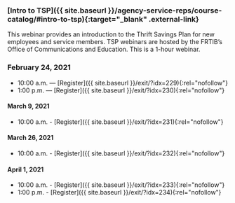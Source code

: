 ### [Intro to TSP]({{ site.baseurl }}/agency-service-reps/course-catalog/#intro-to-tsp){:target="\_blank" .external-link}

This webinar provides an introduction to the Thrift Savings Plan for new employees and service members. TSP webinars are hosted by the FRTIB’s Office of Communications and Education. This is a 1-hour webinar.

### February 24, 2021

- 10:00 a.m. — [Register]({{ site.baseurl }}/exit/?idx=229){:rel="nofollow"}
- 1:00 p.m. — [Register]({{ site.baseurl }}/exit/?idx=230){:rel="nofollow"}

#### March 9, 2021

- 10:00 a.m. - [Register]({{ site.baseurl }}/exit/?idx=231){:rel="nofollow"}

#### March 26, 2021

- 10:00 a.m. - [Register]({{ site.baseurl }}/exit/?idx=232){:rel="nofollow"}

#### April 1, 2021

- 10:00 a.m. - [Register]({{ site.baseurl }}/exit/?idx=233){:rel="nofollow"}
- 1:00 p.m. - [Register]({{ site.baseurl }}/exit/?idx=234){:rel="nofollow"}
